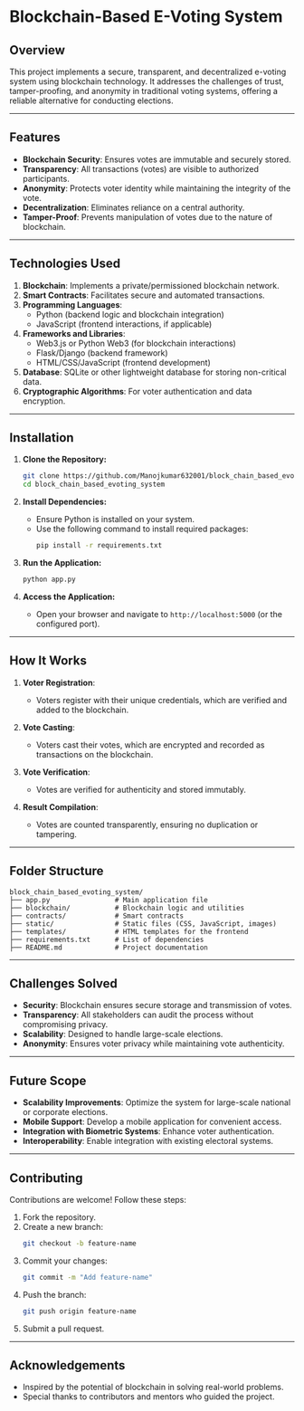 # Blockchain-Based E-Voting System

## Overview
This project implements a secure, transparent, and decentralized e-voting system using blockchain technology. It addresses the challenges of trust, tamper-proofing, and anonymity in traditional voting systems, offering a reliable alternative for conducting elections.

---

## Features
- **Blockchain Security**: Ensures votes are immutable and securely stored.
- **Transparency**: All transactions (votes) are visible to authorized participants.
- **Anonymity**: Protects voter identity while maintaining the integrity of the vote.
- **Decentralization**: Eliminates reliance on a central authority.
- **Tamper-Proof**: Prevents manipulation of votes due to the nature of blockchain.

---

## Technologies Used
1. **Blockchain**: Implements a private/permissioned blockchain network.
2. **Smart Contracts**: Facilitates secure and automated transactions.
3. **Programming Languages**:
   - Python (backend logic and blockchain integration)
   - JavaScript (frontend interactions, if applicable)
4. **Frameworks and Libraries**:
   - Web3.js or Python Web3 (for blockchain interactions)
   - Flask/Django (backend framework)
   - HTML/CSS/JavaScript (frontend development)
5. **Database**: SQLite or other lightweight database for storing non-critical data.
6. **Cryptographic Algorithms**: For voter authentication and data encryption.

---

## Installation
1. **Clone the Repository:**
   ```bash
   git clone https://github.com/Manojkumar632001/block_chain_based_evoting_system.git
   cd block_chain_based_evoting_system
   ```

2. **Install Dependencies:**
   - Ensure Python is installed on your system.
   - Use the following command to install required packages:
     ```bash
     pip install -r requirements.txt
     ```

3. **Run the Application:**
   ```bash
   python app.py
   ```

4. **Access the Application:**
   - Open your browser and navigate to `http://localhost:5000` (or the configured port).

---

## How It Works
1. **Voter Registration**:
   - Voters register with their unique credentials, which are verified and added to the blockchain.

2. **Vote Casting**:
   - Voters cast their votes, which are encrypted and recorded as transactions on the blockchain.

3. **Vote Verification**:
   - Votes are verified for authenticity and stored immutably.

4. **Result Compilation**:
   - Votes are counted transparently, ensuring no duplication or tampering.

---

## Folder Structure
```
block_chain_based_evoting_system/
├── app.py                # Main application file
├── blockchain/           # Blockchain logic and utilities
├── contracts/            # Smart contracts
├── static/               # Static files (CSS, JavaScript, images)
├── templates/            # HTML templates for the frontend
├── requirements.txt      # List of dependencies
├── README.md             # Project documentation
```

---

## Challenges Solved
- **Security**: Blockchain ensures secure storage and transmission of votes.
- **Transparency**: All stakeholders can audit the process without compromising privacy.
- **Scalability**: Designed to handle large-scale elections.
- **Anonymity**: Ensures voter privacy while maintaining vote authenticity.

---

## Future Scope
- **Scalability Improvements**: Optimize the system for large-scale national or corporate elections.
- **Mobile Support**: Develop a mobile application for convenient access.
- **Integration with Biometric Systems**: Enhance voter authentication.
- **Interoperability**: Enable integration with existing electoral systems.

---

## Contributing
Contributions are welcome! Follow these steps:
1. Fork the repository.
2. Create a new branch:
   ```bash
   git checkout -b feature-name
   ```
3. Commit your changes:
   ```bash
   git commit -m "Add feature-name"
   ```
4. Push the branch:
   ```bash
   git push origin feature-name
   ```
5. Submit a pull request.
---

## Acknowledgements
- Inspired by the potential of blockchain in solving real-world problems.
- Special thanks to contributors and mentors who guided the project.

